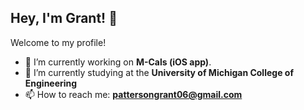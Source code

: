 ## Hey, I'm Grant! 👋

Welcome to my profile!

- 🔭 I’m currently working on **M-Cals (iOS app)**.
- 🌱 I’m currently studying at the **University of Michigan College of Engineering**
- 📫 How to reach me: **pattersongrant06@gmail.com**

<!--
**pattersongrant/pattersongrant** is a ✨ _special_ ✨ repository because its `README.md` (this file) appears on your GitHub profile.

Here are some ideas to get you started:

- 🔭 I’m currently working on ...
- 🌱 I’m currently learning ...
- 👯 I’m looking to collaborate on ...
- 🤔 I’m looking for help with ...
- 💬 Ask me about ...
- 📫 How to reach me: ...
- 😄 Pronouns: ...
- ⚡ Fun fact: ...
-->
